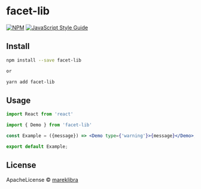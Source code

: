 # facet-lib

> 

[![NPM](https://img.shields.io/npm/v/facet-lib.svg)](https://www.npmjs.com/package/facet-lib) [![JavaScript Style Guide](https://img.shields.io/badge/code_style-standard-brightgreen.svg)](https://standardjs.com)

## Install

```bash
npm install --save facet-lib

or

yarn add facet-lib
```

## Usage

```jsx
import React from 'react'

import { Demo } from 'facet-lib'

const Example = ({message}) => <Demo type={'warning'}>{message}</Demo>;

export default Example;
```

## License

ApacheLicense © [mareklibra](https://github.com/mareklibra)
